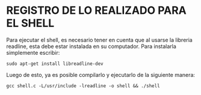 # REGISTRO DE LO REALIZADO PARA EL SHELL

Para ejecutar el shell, es necesario tener en cuenta que al usarse la libreria readline, esta debe estar instalada en
su computador. Para instalarla simplemente escribir: 

```
sudo apt-get install libreadline-dev
```

Luego de esto, ya es posible compilarlo y ejecutarlo de la siguiente manera:

```
gcc shell.c -L/usr/include -lreadline -o shell && ./shell 
```


